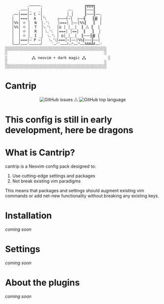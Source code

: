 ```
          .―――――.                   ╔╦╦╦╗
      .―――│_   _│           .―.     ║~~~║
   .――│===│― C ―│_          │_│     ║~~~║――.
   │  │===│  A  │'⧹     ┌―――┤~│  ┌――╢   ║∰ │
   │%%│ ⟐ │  N  │.'⧹    │===│ │――│%%║   ║  │
   │%%│ ⟐ │  T  │⧹.'⧹   │⦑⦒ │ │__│  ║ ⧊ ║  │
   │  │ ⟐ │  R  │ ⧹.'⧹  │===│ │==│  ║   ║  │
   │  │ ⟐ │_ I _│  ⧹.'⧹ │ ⦑⦒│_│__│  ║~~~║∰ │
   │  │===│― P ―│   ⧹.'⧹│===│~│――│%%║~~~║――│
   ╰――╯―――'―――――╯    `―'`―――╯―^――^――╚╩╩╩╝――'
░░░░░░░░░░░░░░░░░░░░░░░░░░░░░░░░░░░░░░░░░░░░░░
░                                            ░
░           ⁂ neovim + dark magic ⁂          ░
░                                            ░
░░░░░░░░░░░░░░░░░░░░░░░░░░░░░░░░░░░░░░░░░░░░░░
```

# Cantrip

<div align="center">

![GitHub issues](https://img.shields.io/github/issues-raw/wuz/cantrip) ⧊ ![GitHub top language](https://img.shields.io/github/languages/top/wuz/cantrip)

</div>

# This config is still in early development, here be dragons

# What is Cantrip?

cantrip is a Neovim config pack designed to:
1. Use cutting-edge settings and packages
2. Not break existing vim paradigms

This means that packages and settings should augment existing vim commands or
add net-new functionality without breaking any existing keys.

# Installation

_coming soon_

# Settings

_coming soon_

# About the plugins

_coming soon_
